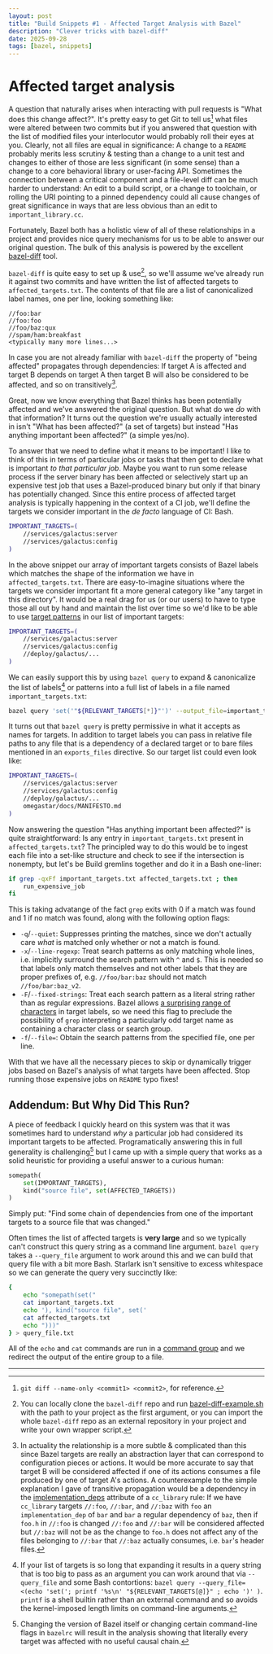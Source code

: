 ```yaml
---
layout: post
title: "Build Snippets #1 - Affected Target Analysis with Bazel"
description: "Clever tricks with bazel-diff"
date: 2025-09-28
tags: [bazel, snippets]
---
```


# Affected target analysis

A question that naturally arises when interacting with pull requests is "What does this change affect?".
It's pretty easy to get Git to tell us[^git] what files were altered between two commits but if you answered that question with the list of modified files your interlocutor would probably roll their eyes at you.
Clearly, not all files are equal in significance: A change to a `README` probably merits less scrutiny & testing than a change to a unit test and changes to either of those are less significant (in some sense) than a change to a core behavioral library or user-facing API. 
Sometimes the connection between a critical component and a file-level diff can be much harder to understand: An edit to a build script, or a change to toolchain, or rolling the URI pointing to a pinned dependency could all cause changes of great significance in ways that are less obvious than an edit to `important_library.cc`.

<!--more-->

Fortunately, Bazel both has a holistic view of all of these relationships in a project and provides nice query mechanisms for us to be able to answer our original question.
The bulk of this analysis is powered by the excellent [bazel-diff](https://github.com/Tinder/bazel-diff) tool.

`bazel-diff` is quite easy to set up & use[^usage], so we'll assume we've already run it against two commits and have written the list of affected targets to `affected_targets.txt`.
The contents of that file are a list of canonicalized label names, one per line, looking something like:
```
//foo:bar
//foo:foo
//foo/baz:qux
//spam/ham:breakfast
<typically many more lines...>
``` 

In case you are not already familiar with `bazel-diff` the property of "being affected" propagates through dependencies:
If target A is affected and target B depends on target A then target B will also be considered to be affected, and so on transitively[^deps].

Great, now we know everything that Bazel thinks has been potentially affected and we've answered the original question.
But what do we *do* with that information? 
It turns out the question we're usually actually interested in isn't "What has been affected?" (a set of targets) but instead "Has anything important been affected?" (a simple yes/no).

To answer that we need to define what it means to be important!
I like to think of this in terms of particular jobs or tasks that then get to declare what is important *to that particular job*.
Maybe you want to run some release process if the server binary has been affected or selectively start up an expensive test job that uses a Bazel-produced binary but only if that binary has potentially changed.
Since this entire process of affected target analysis is typically happening in the context of a CI job, we'll define the targets we consider important in the *de facto* language of CI: Bash.

```bash
IMPORTANT_TARGETS=(
    //services/galactus:server
    //services/galactus:config
)
```

In the above snippet our array of important targets consists of Bazel labels which matches the shape of the information we have in `affected_targets.txt`.
There are easy-to-imagine situations where the targets we consider important fit a more general category like "any target in this directory".
It would be a real drag for us (or our users) to have to type those all out by hand and maintain the list over time so we'd like to be able to use [target patterns](https://bazel.build/versions/8.4.0/run/build#specifying-build-targets) in our list of important targets:

```bash
IMPORTANT_TARGETS=(
    //services/galactus:server
    //services/galactus:config
    //deploy/galactus/...
)
```

We can easily support this by using `bazel query` to expand & canonicalize the list of labels[^list] or patterns into a full list of labels in a file named `important_targets.txt`:

```bash
bazel query 'set('"${RELEVANT_TARGETS[*]}"')' --output_file=important_targets.txt
```

It turns out that `bazel query` is pretty permissive in what it accepts as names for targets. In addition to target labels you can pass in relative file paths to any file that is a dependency of a declared target or to bare files mentioned in an `exports_files` directive. So our target list could even look like:

```bash
IMPORTANT_TARGETS=(
    //services/galactus:server
    //services/galactus:config
    //deploy/galactus/...
    omegastar/docs/MANIFESTO.md
)
```

Now answering the question "Has anything important been affected?" is quite straightforward: Is any entry in `important_targets.txt` present in `affected_targets.txt`?
The principled way to do this would be to ingest each file into a set-like structure and check to see if the intersection is nonempty, but let's be Build gremlins together and do it in a Bash one-liner:
```bash
if grep -qxFf important_targets.txt affected_targets.txt ; then
    run_expensive_job
fi
```

This is taking advatange of the fact `grep` exits with 0 if a match was found and 1 if no match was found, along with the following option flags:

* `-q`/`--quiet`: Suppresses printing the matches, since we don't actually care *what* is matched only whether or not a match is found.
* `-x`/`--line-regexp`: Treat search patterns as only matching whole lines, i.e. implicitly surround the search pattern with `^` and `$`. This is needed so that labels only match themselves and not other labels that they are proper prefixes of, e.g. `//foo/bar:baz` should not match `//foo/bar:baz_v2`.
* `-F`/`--fixed-strings`: Treat each search pattern as a literal string rather than as regular expressions. Bazel allows [a surprising range of characters](https://bazel.build/versions/8.4.0/concepts/labels#target-names) in target labels, so we need this flag to preclude the possibility of `grep` interpreting a particularly odd target name as containing a character class or search group.
* `-f`/`--file=`: Obtain the search patterns from the specified file, one per line.

With that we have all the necessary pieces to skip or dynamically trigger jobs based on Bazel's analysis of what targets have been affected. Stop running those expensive jobs on `README` typo fixes!

## Addendum: But Why Did This Run?

A piece of feedback I quickly heard on this system was that it was sometimes hard to understand *why* a particular job had considered its important targets to be affected.
Programatically answering this in full generality is challenging[^changes] but I came up with a simple query that works as a solid heuristic for providing a useful answer to a curious human:

```python
somepath(
    set(IMPORTANT_TARGETS),
    kind("source file", set(AFFECTED_TARGETS))
)
```

Simply put: "Find some chain of dependencies from one of the important targets to a source file that was changed."

Often times the list of affected targets is **very large** and so we typically can't construct this query string as a command line argument. `bazel query` takes a `--query_file` argument to work around this and we can build that query file with a bit more Bash. Starlark isn't sensitive to excess whitespace so we can generate the query very succinctly like:
```bash
{
    echo "somepath(set("
    cat important_targets.txt
    echo '), kind("source file", set('
    cat affected_targets.txt
    echo ")))"
} > query_file.txt
```

All of the `echo` and `cat` commands are run in a [command group](https://www.gnu.org/software/bash/manual/bash.html#Grouping-Commands) and we redirect the output of the entire group to a file.

---

[^git]: `git diff --name-only <commit1> <commit2>`, for reference.

[^usage]: You can locally clone the `bazel-diff` repo and run [bazel-diff-example.sh](https://github.com/Tinder/bazel-diff/blob/master/bazel-diff-example.sh) with the path to your project as the first argument, or you can import the whole `bazel-diff` repo as an external repository in your project and write your own wrapper script.

[^deps]: In actuality the relationship is a more subtle & complicated than this since Bazel targets are really an abstraction layer that can correspond to configuration pieces or actions. It would be more accurate to say that target B will be considered affected if one of its actions consumes a file produced by one of target A's actions. A counterexample to the simple explanation I gave of transitive propagation would be a dependency in the [implementation_deps](https://bazel.build/versions/8.4.0/reference/be/c-cpp#cc_library.implementation_deps) attribute of a `cc_library` rule: If we have `cc_library` targets `//:foo`, `//:bar`, and `//:baz` with `foo` an `implementation_dep` of `bar` and `bar` a regular dependency of `baz`, then if `foo.h` in `//:foo` is changed `//:foo` and `//:bar` will be considered affected but `//:baz` will not be as the change to `foo.h` does not affect any of the files belonging to `//:bar` that `//:baz` actually consumes, i.e. `bar`'s header files.

[^list]: If your list of targets is so long that expanding it results in a query string that is too big to pass as an argument you can work around that via `--query_file` and some Bash contortions: `bazel query --query_file=<(echo 'set('; printf '%s\n' "${RELEVANT_TARGETS[@]}" ; echo ')' )`. `printf` is a shell builtin rather than an external command and so avoids the kernel-imposed length limits on command-line arguments.

[^changes]: Changing the version of Bazel itself or changing certain command-line flags in `bazelrc` will result in the analysis showing that literally every target was affected with no useful causal chain.